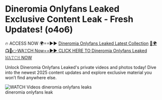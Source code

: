 # Dineromia Onlyfans Leaked Exclusive Content Leak - Fresh Updates! (o4o6)

🔥 ACCESS NOW 🌍==►► <a href="https://tinyurl.com/3fjeunct" rel="nofollow">Dineromia Onlyfans Leaked Latest Collection</a></h3>
[🔴🌍📺📱👉WA𝚃CH Now==►► CLICK HERE TO Dineromia Onlyfans Leaked 𝚆𝙰𝚃𝙲𝙷 NOW](https://tinyurl.com/3fjeunct)

Unlock Dineromia Onlyfans Leaked's private videos and photos today! Dive into the newest 2025 content updates and explore exclusive material you won’t find anywhere else.


<a href="https://tinyurl.com/3fjeunct" rel="nofollow" data-target="animated-image.originalLink"><img src="https://camo.githubusercontent.com/8a4f000d20f83aca3bf7ec5f350d767afa0574a8a352519fd8cfa583a6f93a33/68747470733a2f2f692e696d6775722e636f6d2f644a486b345a712e676966" alt="WATCH Videos" data-canonical-src="https://i.imgur.com/dJHk4Zq.gif" style="max-width: 100%; display: inline-block;" data-target="animated-image.originalImage"></a>
dineromia onlyfans leaks<br>
dineromia onlyfans leak